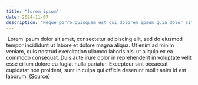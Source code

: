 ```yaml
---
title: "lorem ipsum"
date: 2024-11-07
description: "Neque porro quisquam est qui dolorem ipsum quia dolor sit amet, consectetur, adipisci velit"
---
```


&nbsp;Lorem ipsum dolor sit amet, consectetur adipiscing elit, sed do eiusmod tempor incididunt ut labore et dolore magna aliqua. Ut enim ad minim veniam, quis nostrud exercitation ullamco laboris nisi ut aliquip ex ea commodo consequat. Duis aute irure dolor in reprehenderit in voluptate velit esse cillum dolore eu fugiat nulla pariatur. Excepteur sint occaecat cupidatat non proident, sunt in culpa qui officia deserunt mollit anim id est laborum. <a href="https://en.wikipedia.org/wiki/Lorem_ipsum" class="text-green-700">(Source)</a>
